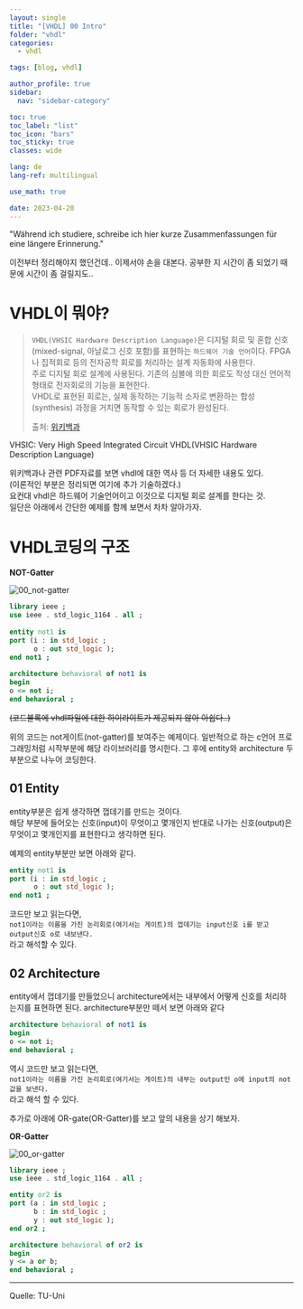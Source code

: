 ```yaml
---
layout: single
title: "[VHDL] 00 Intro"
folder: "vhdl"
categories:
  - vhdl

tags: [blog, vhdl]

author_profile: true
sidebar:
  nav: "sidebar-category"

toc: true
toc_label: "list"
toc_icon: "bars"
toc_sticky: true
classes: wide

lang: de
lang-ref: multilingual

use_math: true

date: 2023-04-20
---
```


"Während ich studiere, schreibe ich hier kurze Zusammenfassungen für eine längere Erinnerung."

이전부터 정리해야지 했던건데.. 이제서야 손을 대본다.
공부한 지 시간이 좀 되었기 때문에 시간이 좀 걸릴지도..

# VHDL이 뭐야?

>`VHDL(VHSIC Hardware Description Language)`은 디지털 회로 및 혼합 신호(mixed-signal, 아날로그 신호 포함)를 표현하는 `하드웨어 기술 언어`이다. FPGA나 집적회로 등의 전자공학 회로를 처리하는 설계 자동화에 사용한다.  
>주로 디지털 회로 설계에 사용된다. 기존의 심볼에 의한 회로도 작성 대신 언어적 형태로 전자회로의 기능을 표현한다.  
>VHDL로 표현된 회로는, 실제 동작하는 기능적 소자로 변환하는 합성(synthesis) 과정을 거치면 동작할 수 있는 회로가 완성된다.  
>   
>출처: [위키백과](https://ko.wikipedia.org/wiki/VHDL)

VHSIC: Very High Speed Integrated Circuit
VHDL(VHSIC Hardware Description Language)

위키백과나 관련 PDF자료를 보면 vhdl에 대한 역사 등 더 자세한 내용도 있다.  
(이론적인 부분은 정리되면 여기에 추가 기술하겠다.)   
요컨대 vhdl은 하드웨어 기술언어이고 이것으로 디지털 회로 설계를 한다는 것.  
일단은 아래에서 간단한 예제를 함께 보면서 차차 알아가자.

# VHDL코딩의 구조

**NOT-Gatter**

![00_not-gatter](C:\code\sehoon1207.github.io\images\2023-04-21-[vhdl]_00_intro\00_not-gatter.png)

```vhdl
library ieee ;  
use ieee . std_logic_1164 . all ;  
  
entity not1 is  
port (i : in std_logic ;  
      o : out std_logic );  
end not1 ;  
  
architecture behavioral of not1 is  
begin  
o <= not i;  
end behavioral ;  
```

~~(코드블록에 vhdl파일에 대한 하이라이트가 제공되지 않아 아쉽다..)~~

위의 코드는 not게이트(not-gatter)를 보여주는 예제이다.
일반적으로 하는 c언어 프로그래밍처럼 시작부분에 해당 라이브러리를 명시한다.
그 후에 entity와 architecture 두부분으로 나누어 코딩한다.

## 01 Entity

entity부분은 쉽게 생각하면 껍데기를 만드는 것이다.  
해당 부분에 들어오는 신호(input)이 무엇이고 몇개인지 반대로 나가는 신호(output)은 무엇이고 몇개인지를 표현한다고 생각하면 된다.  

예제의 entity부분만 보면 아래와 같다.

```vhdl
entity not1 is
port (i : in std_logic ;  
      o : out std_logic );  
end not1 ;  
```

코드만 보고 읽는다면,  
`not1이라는 이름을 가진 논리회로(여기서는 게이트)의 껍데기는 input신호 i를 받고 output신호 o로 내보낸다.`  
라고 해석할 수 있다.

## 02 Architecture

entity에서 껍데기를 만들었으니 architecture에서는 내부에서 어떻게 신호를 처리하는지를 표현하면 된다.
architecture부분만 떼서 보면 아래와 같다  

```vhdl
architecture behavioral of not1 is  
begin  
o <= not i;  
end behavioral ;  
```

역시 코드만 보고 읽는다면,  
`not1이라는 이름을 가진 논리회로(여기서는 게이트)의 내부는 output인 o에 input의 not값을 보낸다.`  
라고 해석 할 수 있다.


추가로 아래에 OR-gate(OR-Gatter)를 보고 앞의 내용을 상기 해보자.

**OR-Gatter**



![00_or-gatter](C:\code\sehoon1207.github.io\images\2023-04-21-[vhdl]_00_intro\00_or-gatter.png)



```vhdl
library ieee ;
use ieee . std_logic_1164 . all ;

entity or2 is
port (a : in std_logic ;
      b : in std_logic ;
      y : out std_logic );
end or2 ;

architecture behavioral of or2 is
begin
y <= a or b;
end behavioral ;
```







---

Quelle: TU-Uni

<!-- &nbsp; 1칸 띄어쓰기 -->
<!-- &ensp; 2칸 띄어쓰기 -->
<!-- &emsp; 3칸 띄어쓰기 -->
